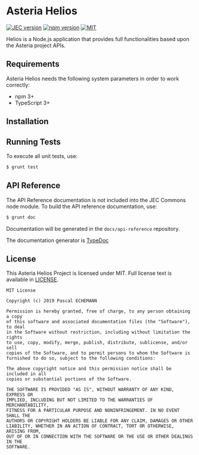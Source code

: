 # Asteria Helios

[![JEC version](https://img.shields.io/badge/ASTERIA-1.0-%239966FF.svg)](https://github.com/asteria-project)
[![npm version](https://badge.fury.io/js/asteria-helios.svg)](https://www.npmjs.com/package/asteria-helios)
[![MIT](https://img.shields.io/github/license/mashape/apistatus.svg)](https://opensource.org/licenses/mit-license.php)

Helios is a Node.js application that provides full functionalities based upon the Asteria project APIs.

## Requirements

Asteria Helios needs the following system parameters in order to work correctly:

- npm 3+
- TypeScript 3+

## Installation

## Running Tests

To execute all unit tests, use:

```bash
$ grunt test
```

## API Reference

The API Reference documentation is not included into the JEC Commons node module. To build the API reference documentation, use:

```bash
$ grunt doc
```

Documentation will be generated in the `docs/api-reference` repository.

The documentation generator is [TypeDoc](http://typedoc.org/)

## License
This Asteria Helios Project is licensed under MIT. Full license text is available in [LICENSE](LICENSE).

```
MIT License

Copyright (c) 2019 Pascal ECHEMANN

Permission is hereby granted, free of charge, to any person obtaining a copy
of this software and associated documentation files (the "Software"), to deal
in the Software without restriction, including without limitation the rights
to use, copy, modify, merge, publish, distribute, sublicense, and/or sell
copies of the Software, and to permit persons to whom the Software is
furnished to do so, subject to the following conditions:

The above copyright notice and this permission notice shall be included in all
copies or substantial portions of the Software.

THE SOFTWARE IS PROVIDED "AS IS", WITHOUT WARRANTY OF ANY KIND, EXPRESS OR
IMPLIED, INCLUDING BUT NOT LIMITED TO THE WARRANTIES OF MERCHANTABILITY,
FITNESS FOR A PARTICULAR PURPOSE AND NONINFRINGEMENT. IN NO EVENT SHALL THE
AUTHORS OR COPYRIGHT HOLDERS BE LIABLE FOR ANY CLAIM, DAMAGES OR OTHER
LIABILITY, WHETHER IN AN ACTION OF CONTRACT, TORT OR OTHERWISE, ARISING FROM,
OUT OF OR IN CONNECTION WITH THE SOFTWARE OR THE USE OR OTHER DEALINGS IN THE
SOFTWARE.
```


[asteria-logo-url]: https://raw.githubusercontent.com/asteria-project/asteria/master/assets/logos/asteria-logo-264.png
